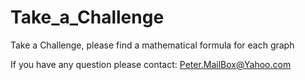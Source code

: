 # Take_a_Challenge
Take a Challenge, please find a mathematical formula for each graph

If you have any question please contact:
Peter.MailBox@Yahoo.com
